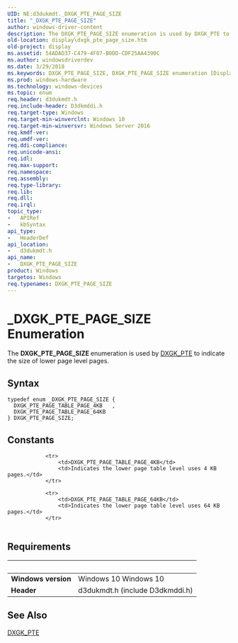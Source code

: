 ```yaml
---
UID: NE:d3dukmdt._DXGK_PTE_PAGE_SIZE
title: "_DXGK_PTE_PAGE_SIZE"
author: windows-driver-content
description: The DXGK_PTE_PAGE_SIZE enumeration is used by DXGK_PTE to indicate the size of lower page level pages.
old-location: display\dxgk_pte_page_size.htm
old-project: display
ms.assetid: 54ADAD37-C479-4F07-B0DD-CDF25AA4390C
ms.author: windowsdriverdev
ms.date: 3/29/2018
ms.keywords: DXGK_PTE_PAGE_SIZE, DXGK_PTE_PAGE_SIZE enumeration [Display Devices], DXGK_PTE_PAGE_TABLE_PAGE_4KB, DXGK_PTE_PAGE_TABLE_PAGE_64KB, _DXGK_PTE_PAGE_SIZE, d3dukmdt/DXGK_PTE_PAGE_SIZE, d3dukmdt/DXGK_PTE_PAGE_TABLE_PAGE_4KB, d3dukmdt/DXGK_PTE_PAGE_TABLE_PAGE_64KB, display.dxgk_pte_page_size
ms.prod: windows-hardware
ms.technology: windows-devices
ms.topic: enum
req.header: d3dukmdt.h
req.include-header: D3dkmddi.h
req.target-type: Windows
req.target-min-winverclnt: Windows 10
req.target-min-winversvr: Windows Server 2016
req.kmdf-ver: 
req.umdf-ver: 
req.ddi-compliance: 
req.unicode-ansi: 
req.idl: 
req.max-support: 
req.namespace: 
req.assembly: 
req.type-library: 
req.lib: 
req.dll: 
req.irql: 
topic_type:
-	APIRef
-	kbSyntax
api_type:
-	HeaderDef
api_location:
-	d3dukmdt.h
api_name:
-	DXGK_PTE_PAGE_SIZE
product: Windows
targetos: Windows
req.typenames: DXGK_PTE_PAGE_SIZE
---
```


# _DXGK_PTE_PAGE_SIZE Enumeration
The <b>DXGK_PTE_PAGE_SIZE </b>enumeration is used by <a href="https://msdn.microsoft.com/library/windows/hardware/ff562008">DXGK_PTE</a> to indicate the size of lower page level pages.

## Syntax
```
typedef enum _DXGK_PTE_PAGE_SIZE {
  DXGK_PTE_PAGE_TABLE_PAGE_4KB   ,
  DXGK_PTE_PAGE_TABLE_PAGE_64KB
} DXGK_PTE_PAGE_SIZE;
```

## Constants

<table>
            
                <tr>
                    <td>DXGK_PTE_PAGE_TABLE_PAGE_4KB</td>
                    <td>Indicates the lower page table level uses 4 KB pages.</td>
                </tr>
            
                <tr>
                    <td>DXGK_PTE_PAGE_TABLE_PAGE_64KB</td>
                    <td>Indicates the lower page table level uses 64 KB pages.</td>
                </tr>
</table>


## Requirements
| &nbsp; | &nbsp; |
| ---- |:---- |
| **Windows version** | Windows 10 Windows 10 |
| **Header** | d3dukmdt.h (include D3dkmddi.h) |

## See Also

<a href="https://msdn.microsoft.com/library/windows/hardware/ff562008">DXGK_PTE</a>